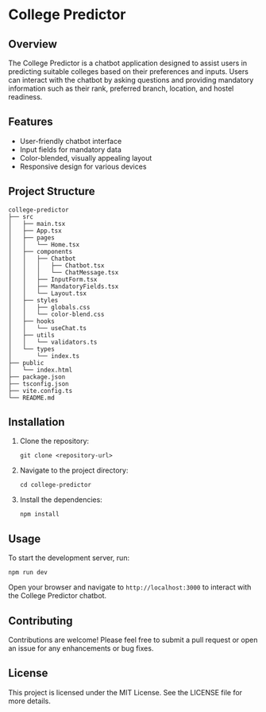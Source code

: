 # College Predictor

## Overview
The College Predictor is a chatbot application designed to assist users in predicting suitable colleges based on their preferences and inputs. Users can interact with the chatbot by asking questions and providing mandatory information such as their rank, preferred branch, location, and hostel readiness.

## Features
- User-friendly chatbot interface
- Input fields for mandatory data
- Color-blended, visually appealing layout
- Responsive design for various devices

## Project Structure
```
college-predictor
├── src
│   ├── main.tsx
│   ├── App.tsx
│   ├── pages
│   │   └── Home.tsx
│   ├── components
│   │   ├── Chatbot
│   │   │   ├── Chatbot.tsx
│   │   │   └── ChatMessage.tsx
│   │   ├── InputForm.tsx
│   │   ├── MandatoryFields.tsx
│   │   └── Layout.tsx
│   ├── styles
│   │   ├── globals.css
│   │   └── color-blend.css
│   ├── hooks
│   │   └── useChat.ts
│   ├── utils
│   │   └── validators.ts
│   └── types
│       └── index.ts
├── public
│   └── index.html
├── package.json
├── tsconfig.json
├── vite.config.ts
└── README.md
```

## Installation
1. Clone the repository:
   ```
   git clone <repository-url>
   ```
2. Navigate to the project directory:
   ```
   cd college-predictor
   ```
3. Install the dependencies:
   ```
   npm install
   ```

## Usage
To start the development server, run:
```
npm run dev
```
Open your browser and navigate to `http://localhost:3000` to interact with the College Predictor chatbot.

## Contributing
Contributions are welcome! Please feel free to submit a pull request or open an issue for any enhancements or bug fixes.

## License
This project is licensed under the MIT License. See the LICENSE file for more details.